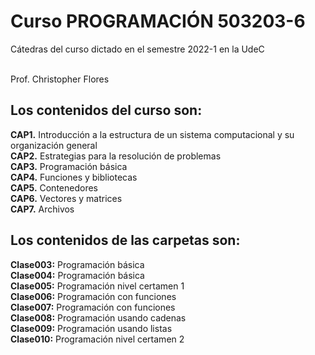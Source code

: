 # Curso PROGRAMACIÓN 503203-6
Cátedras del curso dictado en el semestre 2022-1 en la UdeC <br/><br/>

Prof. Christopher Flores

## Los contenidos del curso son:
<b>CAP1.</b> Introducción a la estructura de un sistema computacional y su organización general <br/>
<b>CAP2.</b> Estrategias para la resolución de problemas <br/>
<b>CAP3.</b> Programación básica <br/>
<b>CAP4.</b> Funciones y bibliotecas <br/>
<b>CAP5.</b> Contenedores <br/>
<b>CAP6.</b> Vectores y matrices <br/>
<b>CAP7.</b> Archivos

## Los contenidos de las carpetas son:
<b>Clase003:</b> Programación básica  <br/>
<b>Clase004:</b> Programación básica  <br/>
<b>Clase005:</b> Programación nivel certamen 1  <br/>
<b>Clase006:</b> Programación con funciones  <br/>
<b>Clase007:</b> Programación con funciones <br/>
<b>Clase008:</b> Programación usando cadenas <br/>
<b>Clase009:</b> Programación usando listas <br/>
<b>Clase010:</b> Programación nivel certamen 2 <br/>
